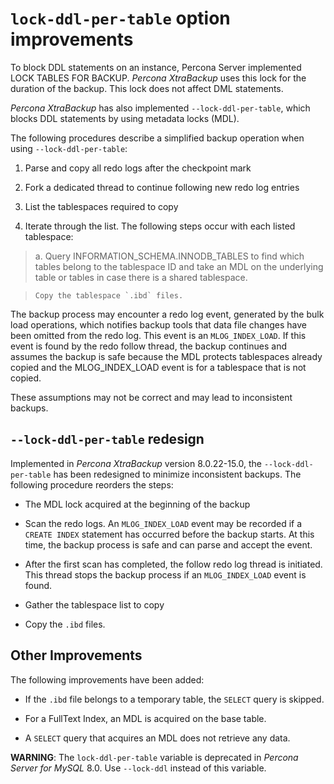 # `lock-ddl-per-table` option improvements

To block DDL statements on an instance, Percona Server implemented LOCK
TABLES FOR BACKUP. *Percona XtraBackup* uses this lock for the
duration of the backup. This lock does not affect DML statements.

*Percona XtraBackup* has also implemented `--lock-ddl-per-table`, which
blocks DDL statements by using metadata locks (MDL).

The following procedures describe a simplified backup operation when using
`--lock-ddl-per-table`:

1. Parse and copy all redo logs after the checkpoint mark

2. Fork a dedicated thread to continue following new redo log entries

3. List the tablespaces required to copy

4. Iterate through the list. The following steps occur with each listed
   tablespace:

> a. Query INFORMATION_SCHEMA.INNODB_TABLES to find which tables belong
> to the tablespace ID and take an MDL on the underlying table or tables in
> case there is a shared tablespace.

>     Copy the tablespace `.ibd` files.

The backup process may encounter a redo log event, generated by the bulk
load
operations, which notifies backup tools that data file changes have been
omitted from the redo log. This event is an `MLOG_INDEX_LOAD`. If this
event is found by the redo follow thread, the backup continues and assumes
the backup is safe because the MDL protects tablespaces already copied and
the MLOG_INDEX_LOAD event is for a tablespace that is not copied.

These assumptions may not be correct and may lead to inconsistent backups.

## `--lock-ddl-per-table` redesign

Implemented in *Percona XtraBackup* version 8.0.22-15.0, the
`--lock-ddl-per-table` has been redesigned to minimize inconsistent
backups.
The following procedure reorders the steps:

* The MDL lock acquired at the beginning of the backup

* Scan the redo logs. An `MLOG_INDEX_LOAD` event may be recorded if
  a `CREATE INDEX` statement has occurred before the backup starts. At this
  time, the backup process is safe and can parse and accept the event.

* After the first scan has completed, the follow redo log thread is
  initiated. This thread stops the backup process if an `MLOG_INDEX_LOAD`
  event is found.

* Gather the tablespace list to copy

* Copy the `.ibd` files.

## Other Improvements

The following improvements have been added:

* If the `.ibd` file belongs to a temporary table, the `SELECT` query is
  skipped.

* For a FullText Index, an MDL is acquired on the base table.

* A `SELECT` query that acquires an MDL does not retrieve any data.

**WARNING**: The `lock-ddl-per-table` variable is deprecated in *Percona
Server for MySQL* 8.0. Use `--lock-ddl` instead of this variable.
